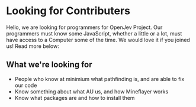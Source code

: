 # Looking for Contributers
Hello, we are looking for programmers for OpenJev Project. 
Our programmers must know some JavaScript, whether a little or a lot, must have access to a Computer some of the time. 
We would love it if you joined us! Read more below:

## What we're looking for
- People who know at minimium what pathfinding is, and are able to fix our code
- Know something about what AU us, and how Mineflayer works
- Know what packages are and how to install them
